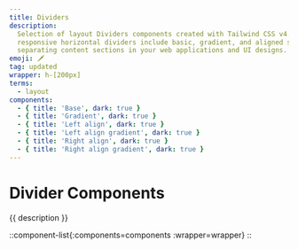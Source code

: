 ```yaml
---
title: Dividers
description:
  Selection of layout Dividers components created with Tailwind CSS v4. These
  responsive horizontal dividers include basic, gradient, and aligned styles for
  separating content sections in your web applications and UI designs.
emoji: 🗡️
tag: updated
wrapper: h-[200px]
terms:
  - layout
components:
  - { title: 'Base', dark: true }
  - { title: 'Gradient', dark: true }
  - { title: 'Left align', dark: true }
  - { title: 'Left align gradient', dark: true }
  - { title: 'Right align', dark: true }
  - { title: 'Right align gradient', dark: true }
---
```


# Divider Components

{{ description }}

<!-- prettier-ignore -->
::component-list{:components=components :wrapper=wrapper}
::
